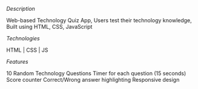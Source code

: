 _Description_

Web-based Technology Quiz App, Users test their technology knowledge, Built using HTML, CSS, JavaScript

_Technologies_

HTML | CSS | JS

_Features_

10 Random Technology Questions
Timer for each question (15 seconds)
Score counter
Correct/Wrong answer highlighting
Responsive design

